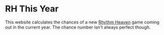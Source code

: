 # RH This Year
This website calculates the chances of a new [Rhythm Heaven](https://en.wikipedia.org/wiki/Rhythm_Heaven) game coming out in the current year.
The chance number isn't always perfect though.